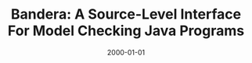 ---
title: "Bandera: A Source-Level Interface For Model Checking Java Programs"
date: 2000-01-01
venue: "Proceedings of the 22nd International Conference on on Software Engineering, ICSE 2000, Limerick Ireland, June 4-11, 2000"
paperurl: https://doi.org/10.1145/337180.337625
authors: "James C Corbett, Matthew B Dwyer, John Hatcliff and Robby"
awards: ""
---